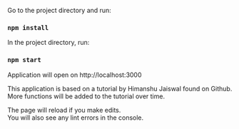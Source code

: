 Go to the project directory and run:

### `npm install`

In the project directory, run:

### `npm start`

Application will open on http://localhost:3000

This application is based on a tutorial by Himanshu Jaiswal found on Github.
More functions will be added to the tutorial over time. 

The page will reload if you make edits.<br>
You will also see any lint errors in the console.
